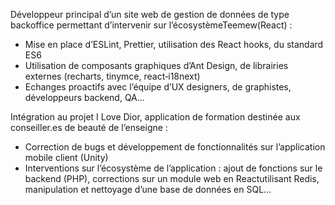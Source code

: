 Développeur principal d’un site web de gestion de données de type backoffice permettant d’intervenir sur l’écosystèmeTeemew(React) :

- Mise en place d’ESLint, Prettier, utilisation des React hooks, du standard ES6
- Utilisation de composants graphiques d’Ant Design, de librairies externes (recharts, tinymce, react‑i18next)
- Echanges proactifs avec l’équipe d’UX designers, de graphistes, développeurs backend, QA...

Intégration au projet I Love Dior, application de formation destinée aux conseiller.es de beauté de l’enseigne :

- Correction de bugs et développement de fonctionnalités sur l’application mobile client (Unity)
- Interventions sur l’écosystème de l’application : ajout de fonctions sur le backend (PHP), corrections sur un module web en Reactutilisant Redis, manipulation et nettoyage d’une base de données en SQL...
